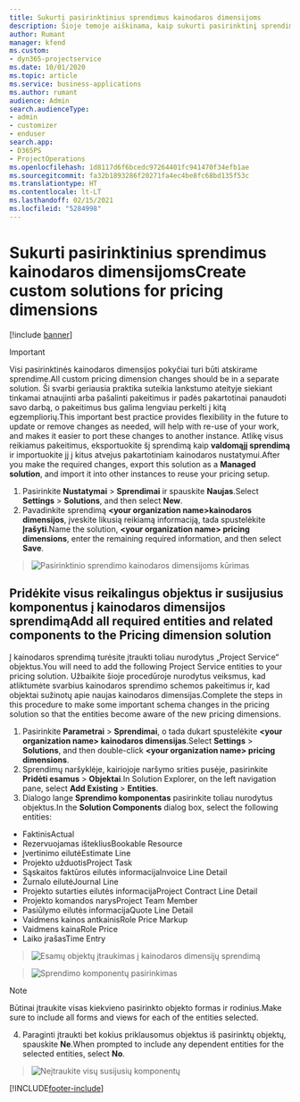 ```yaml
---
title: Sukurti pasirinktinius sprendimus kainodaros dimensijoms
description: Šioje temoje aiškinama, kaip sukurti pasirinktinį sprendimą kuriant pasirinktines kainodaros dimensijas.
author: Rumant
manager: kfend
ms.custom:
- dyn365-projectservice
ms.date: 10/01/2020
ms.topic: article
ms.service: business-applications
ms.author: rumant
audience: Admin
search.audienceType:
- admin
- customizer
- enduser
search.app:
- D365PS
- ProjectOperations
ms.openlocfilehash: 1d8117d6f6bcedc97264401fc941470f34efb1ae
ms.sourcegitcommit: fa32b1893286f20271fa4ec4be8fc68bd135f53c
ms.translationtype: HT
ms.contentlocale: lt-LT
ms.lasthandoff: 02/15/2021
ms.locfileid: "5284998"
---
```

# <a name="create-custom-solutions-for-pricing-dimensions"></a><span data-ttu-id="e24b5-103">Sukurti pasirinktinius sprendimus kainodaros dimensijoms</span><span class="sxs-lookup"><span data-stu-id="e24b5-103">Create custom solutions for pricing dimensions</span></span>

[!include [banner](../includes/psa-now-project-operations.md)]

> [!IMPORTANT]
> <span data-ttu-id="e24b5-104">Visi pasirinktinės kainodaros dimensijos pokyčiai turi būti atskirame sprendime.</span><span class="sxs-lookup"><span data-stu-id="e24b5-104">All custom pricing dimension changes should be in a separate solution.</span></span> <span data-ttu-id="e24b5-105">Ši svarbi geriausia praktika suteikia lankstumo ateityje siekiant tinkamai atnaujinti arba pašalinti pakeitimus ir padės pakartotinai panaudoti savo darbą, o pakeitimus bus galima lengviau perkelti į kitą egzempliorių.</span><span class="sxs-lookup"><span data-stu-id="e24b5-105">This important best practice provides flexibility in the future to update or remove changes as needed, will help with re-use of your work, and makes it easier to port these changes to another instance.</span></span> <span data-ttu-id="e24b5-106">Atlikę visus reikiamus pakeitimus, eksportuokite šį sprendimą kaip **valdomąjį sprendimą** ir importuokite jį į kitus atvejus pakartotiniam kainodaros nustatymui.</span><span class="sxs-lookup"><span data-stu-id="e24b5-106">After you make the required changes, export this solution as a **Managed solution**, and import it into other instances to reuse your pricing setup.</span></span>

1. <span data-ttu-id="e24b5-107">Pasirinkite **Nustatymai** > **Sprendimai** ir spauskite **Naujas**.</span><span class="sxs-lookup"><span data-stu-id="e24b5-107">Select **Settings** > **Solutions**, and then select **New**.</span></span> 
2. <span data-ttu-id="e24b5-108">Pavadinkite sprendimą **\<your organization name>kainodaros dimensijos**, įveskite likusią reikiamą informaciją, tada spustelėkite **Įrašyti**.</span><span class="sxs-lookup"><span data-stu-id="e24b5-108">Name the solution, **\<your organization name> pricing dimensions**, enter the remaining required information, and then select **Save**.</span></span>

> ![Pasirinktinio sprendimo kainodaros dimensijoms kūrimas](media/Creation-of-custom-pricing-dimension-solution.PNG)
  
## <a name="add-all-required-entities-and-related-components-to-the-pricing-dimension-solution"></a><span data-ttu-id="e24b5-110">Pridėkite visus reikalingus objektus ir susijusius komponentus į kainodaros dimensijos sprendimą</span><span class="sxs-lookup"><span data-stu-id="e24b5-110">Add all required entities and related components to the Pricing dimension solution</span></span>
<span data-ttu-id="e24b5-111">Į kainodaros sprendimą turėsite įtraukti toliau nurodytus „Project Service“ objektus.</span><span class="sxs-lookup"><span data-stu-id="e24b5-111">You will need to add the following Project Service entities to your pricing solution.</span></span> <span data-ttu-id="e24b5-112">Užbaikite šioje procedūroje nurodytus veiksmus, kad atliktumėte svarbius kainodaros sprendimo schemos pakeitimus ir, kad objektai sužinotų apie naujas kainodaros dimensijas.</span><span class="sxs-lookup"><span data-stu-id="e24b5-112">Complete the steps in this procedure to make some important schema changes in the pricing solution so that the entities become aware of the new pricing dimensions.</span></span>

1. <span data-ttu-id="e24b5-113">Pasirinkite **Parametrai** > **Sprendimai**, o tada dukart spustelėkite **\<your organization name> kainodaros dimensijas**.</span><span class="sxs-lookup"><span data-stu-id="e24b5-113">Select **Settings** > **Solutions**, and then double-click **\<your organization name> pricing dimensions**.</span></span> 
2. <span data-ttu-id="e24b5-114">Sprendimų naršyklėje, kairiojoje naršymo srities pusėje, pasirinkite **Pridėti esamus** > **Objektai**.</span><span class="sxs-lookup"><span data-stu-id="e24b5-114">In Solution Explorer, on the left navigation pane, select **Add Existing** > **Entities**.</span></span>
3. <span data-ttu-id="e24b5-115">Dialogo lange **Sprendimo komponentas** pasirinkite toliau nurodytus objektus.</span><span class="sxs-lookup"><span data-stu-id="e24b5-115">In the **Solution Components** dialog box, select the following entities:</span></span>

- <span data-ttu-id="e24b5-116">Faktinis</span><span class="sxs-lookup"><span data-stu-id="e24b5-116">Actual</span></span>
- <span data-ttu-id="e24b5-117">Rezervuojamas išteklius</span><span class="sxs-lookup"><span data-stu-id="e24b5-117">Bookable Resource</span></span>
- <span data-ttu-id="e24b5-118">Įvertinimo eilutė</span><span class="sxs-lookup"><span data-stu-id="e24b5-118">Estimate Line</span></span>
- <span data-ttu-id="e24b5-119">Projekto užduotis</span><span class="sxs-lookup"><span data-stu-id="e24b5-119">Project Task</span></span>
- <span data-ttu-id="e24b5-120">Sąskaitos faktūros eilutės informacija</span><span class="sxs-lookup"><span data-stu-id="e24b5-120">Invoice Line Detail</span></span>
- <span data-ttu-id="e24b5-121">Žurnalo eilutė</span><span class="sxs-lookup"><span data-stu-id="e24b5-121">Journal Line</span></span>
- <span data-ttu-id="e24b5-122">Projekto sutarties eilutės informacija</span><span class="sxs-lookup"><span data-stu-id="e24b5-122">Project Contract Line Detail</span></span>
- <span data-ttu-id="e24b5-123">Projekto komandos narys</span><span class="sxs-lookup"><span data-stu-id="e24b5-123">Project Team Member</span></span>
- <span data-ttu-id="e24b5-124">Pasiūlymo eilutės informacija</span><span class="sxs-lookup"><span data-stu-id="e24b5-124">Quote Line Detail</span></span>
- <span data-ttu-id="e24b5-125">Vaidmens kainos antkainis</span><span class="sxs-lookup"><span data-stu-id="e24b5-125">Role Price Markup</span></span>
- <span data-ttu-id="e24b5-126">Vaidmens kaina</span><span class="sxs-lookup"><span data-stu-id="e24b5-126">Role Price</span></span> 
- <span data-ttu-id="e24b5-127">Laiko įrašas</span><span class="sxs-lookup"><span data-stu-id="e24b5-127">Time Entry</span></span> 

> ![Esamų objektų įtraukimas į kainodaros dimensijų sprendimą](media/Existing-entities-to-PD-solution.png)

> ![Sprendimo komponentų pasirinkimas](media/Dimension-Components.png)

> [!NOTE]
> <span data-ttu-id="e24b5-130">Būtinai įtraukite visas kiekvieno pasirinkto objekto formas ir rodinius.</span><span class="sxs-lookup"><span data-stu-id="e24b5-130">Make sure to include all forms and views for each of the entities selected.</span></span>

4. <span data-ttu-id="e24b5-131">Paraginti įtraukti bet kokius priklausomus objektus iš pasirinktų objektų, spauskite **Ne**.</span><span class="sxs-lookup"><span data-stu-id="e24b5-131">When prompted to include any dependent entities for the selected entities, select **No**.</span></span>

> ![Neįtraukite visų susijusių komponentų](media/Do-not-include-required.png)




[!INCLUDE[footer-include](../includes/footer-banner.md)]